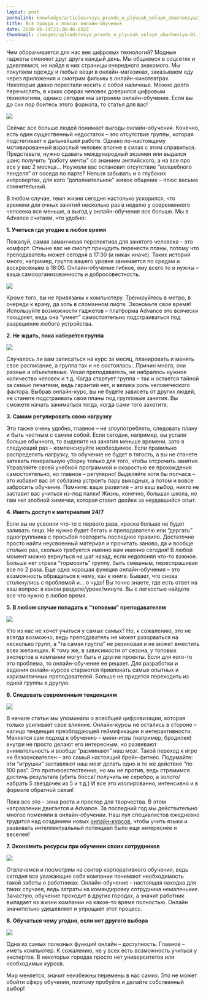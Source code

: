 ```yaml
---
layout: post
permalink: knowledge/articles/vsya_pravda_o_plyusah_onlayn_obucheniya/index.html
title: Вся правда о плюсах онлайн-обучения
date: 2020-06-19T21:28:46.032Z
thumbnail: /images/uploads/vsya_pravda_o_plyusah_onlayn_obucheniya-01.jpg
---
```

Чем оборачивается для нас век цифровых технологий? Модные гаджеты сменяют друг друга каждый день. Мы общаемся в соцсетях и удивляемся, не найдя в них страницы очередного знакомого. Мы покупаем одежду и любые вещи в онлайн-магазинах, заказываем еду через приложения и смотрим фильмы в онлайн-кинотеатрах. Некоторые давно перестали носить с собой наличные. Можно долго перечислять, в каких сферах человек доверился цифровым технологиям, однако сегодня мы затронем онлайн-обучение. Если вы до сих пор боитесь этого формата, то статья для вас!

![](/images/uploads/vsya_pravda_o_plyusah_onlayn_obucheniya-02.jpg)

Сейчас все больше людей понимает выгоды онлайн-обучения. Конечно, есть один существенный недостаток – это отсутствие группы, которая подстегивает к дальнейшей работе. Однако по-настоящему мотивированный взрослый человек вполне в силах с этим справиться. Представьте, нужно сдавать международный экзамен или выдался шанс получить “работу мечты” со знанием английского, а на все про все у вас 2 месяца… Неужели вас остановит отсутствие “волшебного пенделя” от соседа по парте?
Нельзя забывать и о глубоких интровертах, для кого “дополнительное” живое общение – плюс весьма сомнительный.

В любом случае, темп жизни сегодня настолько ускорился, что времени для очных занятий несколько раз в неделю у современного человека все меньше, а выгод у онлайн-обучения все больше. Мы в Advance считаем, что удобно:

**1. Учиться где угодно в любое время**

Пожалуй, самая заманчивая перспектива для занятого человека – это комфорт. Отныне вас не смогут принудить перенести планы, потому что преподаватель может сегодня в 17:30 (и никак иначе). Таких историй много, например, группа вашего уровня занимается по средам и воскресеньям в 18:00. Онлайн-обучение гибкое, ему всего то и нужны – ваша самоорганизованность и добросовестность.

![](/images/uploads/vsya_pravda_o_plyusah_onlayn_obucheniya-03.jpg)

Кроме того, вы не привязаны к компьютеру. Тренируйтесь в метро, в очереди к врачу, да хоть в сломанном лифте. Экономьте свое время! Используйте возможности гаджетов – платформа Advance это всячески поощряет, ведь она “умеет” самостоятельно подстраиваться под разрешение любого устройства.

**2. Не ждать, пока наберется группа**

![](/images/uploads/vsya_pravda_o_plyusah_onlayn_obucheniya-04.jpg)

Случалось ли вам записаться на курс за месяц, планировать и менять свое расписание, а группа так и не состоялась…Причин много, они разные и объективные. Уехал преподаватель, не набралось нужное количество человек и т.д. Когда стартует группа – так и остается тайной за семью печатями, ведь гарантий нет, и велика роль человеческого фактора.
Выбрав онлайн-курс, вы не будете зависеть от других людей, не станете подстраивать свои планы под групповые занятия. Вы сможете начать заниматься тогда, когда сами того захотите.

**3. Самим регулировать свою нагрузку**

Это также очень удобно, главное – не злоупотреблять, следовать плану и быть честным с самим собой. Если сегодня, например, вы устали больше обычного, то выделите на занятия меньше времени, зато в следующий раз – компенсируйте необходимое. Если правильно распределять нагрузку, то обучение не будет в тягость, а вы не станете затевать генеральную уборку только для того, чтобы отсрочить занятие. Управляйте своей учебной программой и скоростью ее прохождения самостоятельно, но главное – регулярно! Выделяйте хотя бы полчаса – это избавит вас от соблазна устроить пару выходных, а потом и вовсе забросить обучение. Помните: ваше развитие – это ваш выбор, никто не заставит вас учиться из-под палки! Жизнь, конечно, большая школа, но там нет злобной химички, которая ставит двойки за неудавшийся опыт.

**4. Иметь доступ к материалам 24/7**

Если вы не усвоили что-то с первого раза, краска больше не будет заливать лицо. Не нужно будет бегать к преподавателю или “дергать” одногруппника с просьбой повторить последнее правило. Достаточно просто найти неусвоенный материал и прочитать заново, да и вообще столько раз, сколько требуется именно вам именно сегодня! В любой момент можно вернуться на шаг назад, если недопонял что-то важное. Больше нет страха “тормозить” группу, быть смешным, переспрашивая все по 2 раза.
Еще одна хорошая функция онлайн-обучения – это возможность обращаться к нему, как к книге. Бывает, что снова столкнулись с проблемой и... о чудо! Вы точно знаете, где есть ответ на ваш вопрос: в каком разделе/уроке/минуте. Вы с легкостью найдете все что нужно в любое время.

**5. В любом случае попадать к “топовым” преподавателям**

![](/images/uploads/vsya_pravda_o_plyusah_onlayn_obucheniya-05.jpg)

Кто из нас не хочет учиться у самых самых? Но, к сожалению, это не всегда возможно, ведь преподаватель не может разорваться на несколько групп, а “та самая группа” не резиновая и не может вместить всех желающих. К тому же, в зависимости от сезона, у топовых экспертов в компании могут быть и другие проекты. Если для кого-то это проблема, то онлайн-обучение ее решает. Для разработки и ведения онлайн-курсов стараются привлекать самых опытных и харизматичных преподавателей. Больше не придется переходить из одной группы в другую.

**6. Следовать современным тенденциям**

![](/images/uploads/vsya_pravda_o_plyusah_onlayn_obucheniya-06.jpg)

В начале статьи мы упоминали о всеобщей цифровизации, которая только усиливает свое влияние. Онлайн-курсы не остались в стороне – налицо тенденция преобладающей геймификации и интерактивности. Меняется сам подход к обучению – мини-игры (например, бродилки) внутри не просто делают его интересным, но развивают внимательность и вообще “разминают” наш мозг. Такой переход к игре не безоснователен – это самый настоящий брейн-фитнес. Подумайте: эти “игрушки” заставляют наш мозг делать одно и то же действие “по 100 раз”. Это противоестественно, но мы не против, ведь стремимся достичь результата (убить босса/ получить не серебро, а золото/ набрать 5 звездочек из 5 и т.д.) И все это изолированно, интенсивно и в формате обратной связи!

Пока все это – зона роста и простор для творчества. В этом направлении двигается и Advance. За последний год мы действительно многое поменяли в онлайн-обучении. Наш пул специалистов ежедневно трудится над созданием новых [онлайн-курсов](https://advance-club.ru/razvivayushie_kursy/), чтобы учить языки и развивать интеллектуальный потенциал было еще интереснее и веселее!

**7. Экономить ресурсы при обучении своих сотрудников**

![](/images/uploads/vsya_pravda_o_plyusah_onlayn_obucheniya-07.jpg)

Отвлечемся и посмотрим на сектор корпоративного обучения, ведь сегодня все уважающие себя компании понимают необходимость такой заботы о работниках. Онлайн-обучение – настоящая находка для таких случаев, ведь затраты на командировку сотрудника немаленькие. Зачастую, обучение проходит в других городах, а значит работник выпадает из жизни компании на какое-то время полностью. Онлайн значительно удешевляет и упрощает этот процесс.

**8. Обучаться чему угодно, если нет другого выбора**

![](/images/uploads/vsya_pravda_o_plyusah_onlayn_obucheniya-08.jpg)

Одна из самых полезных функций онлайн – доступность. Главное – иметь компьютер. К сожалению, не у всех есть возможность учиться у экспертов. В некоторых городах просто нет университетов или необходимых курсов.

Мир меняется, значит неизбежны перемены в нас самих. Это не может обойти сферу обучения, поэтому пробуйте и делайте собственный выбор!